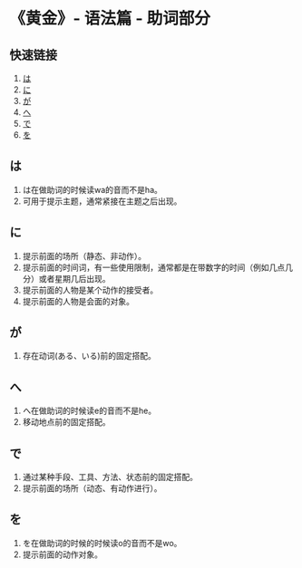 # 《黄金》- 语法篇 - 助词部分

## 快速链接
1. [は](#は)
2. [に](#に)
3. [が](#が)
4. [へ](#へ)
5. [で](#で)
6. [を](#を)

## は
1. は在做助词的时候读wa的音而不是ha。
2. 可用于提示主题，通常紧接在主题之后出现。

## に
1. 提示前面的场所（静态、非动作）。
2. 提示前面的时间词，有一些使用限制，通常都是在带数字的时间（例如几点几分）或者星期几后出现。
3. 提示前面的人物是某个动作的接受者。
4. 提示前面的人物是会面的对象。

## が
1. 存在动词(ある、いる)前的固定搭配。

## へ
1. へ在做助词的时候读e的音而不是he。
2. 移动地点前的固定搭配。

## で
1. 通过某种手段、工具、方法、状态前的固定搭配。
2. 提示前面的场所（动态、有动作进行）。

## を
1. を在做助词的时候的时候读o的音而不是wo。
2. 提示前面的动作对象。

##
